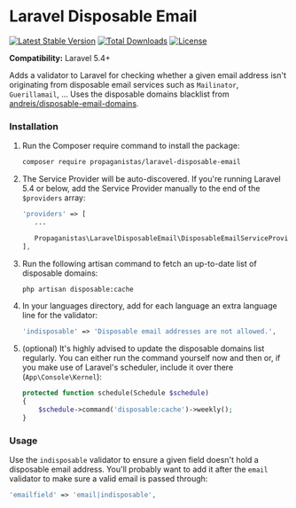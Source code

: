# Laravel Disposable Email

[![Latest Stable Version](https://poser.pugx.org/propaganistas/laravel-disposable-email/v/stable)](https://packagist.org/packages/propaganistas/laravel-disposable-email)
[![Total Downloads](https://poser.pugx.org/propaganistas/laravel-disposable-email/downloads)](https://packagist.org/packages/propaganistas/laravel-disposable-email)
[![License](https://poser.pugx.org/propaganistas/laravel-disposable-email/license)](https://packagist.org/packages/propaganistas/laravel-disposable-email)

**Compatibility:** Laravel 5.4+

Adds a validator to Laravel for checking whether a given email address isn't originating from disposable email services such as `Mailinator`, `Guerillamail`, ...
Uses the disposable domains blacklist from [andreis/disposable-email-domains](https://github.com/andreis/disposable-email-domains).

### Installation

1. Run the Composer require command to install the package:

    ```bash
    composer require propaganistas/laravel-disposable-email
    ```

2. The Service Provider will be auto-discovered. If you're running Laravel 5.4 or below, add the Service Provider manually to the end of the `$providers` array:

     ```php
    'providers' => [
        ...
     
        Propaganistas\LaravelDisposableEmail\DisposableEmailServiceProvider::class,
    ],
    ```

3. Run the following artisan command to fetch an up-to-date list of disposable domains:
    
    ```bash
    php artisan disposable:cache
    ```

4. In your languages directory, add for each language an extra language line for the validator:

	```php
	'indisposable' => 'Disposable email addresses are not allowed.',
	```

5. (optional) It's highly advised to update the disposable domains list regularly. You can either run the command yourself now and then or, if you make use of Laravel's scheduler, include it over there (`App\Console\Kernel`):
    
    ```php
    protected function schedule(Schedule $schedule)
	{
        $schedule->command('disposable:cache')->weekly();
	}
    ```

### Usage

Use the `indisposable` validator to ensure a given field doesn't hold a disposable email address. You'll probably want to add it after the `email` validator to make sure a valid email is passed through:

```php
'emailfield' => 'email|indisposable',
```
